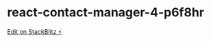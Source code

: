 # react-contact-manager-4-p6f8hr

[Edit on StackBlitz ⚡️](https://stackblitz.com/edit/react-contact-manager-4-p6f8hr)